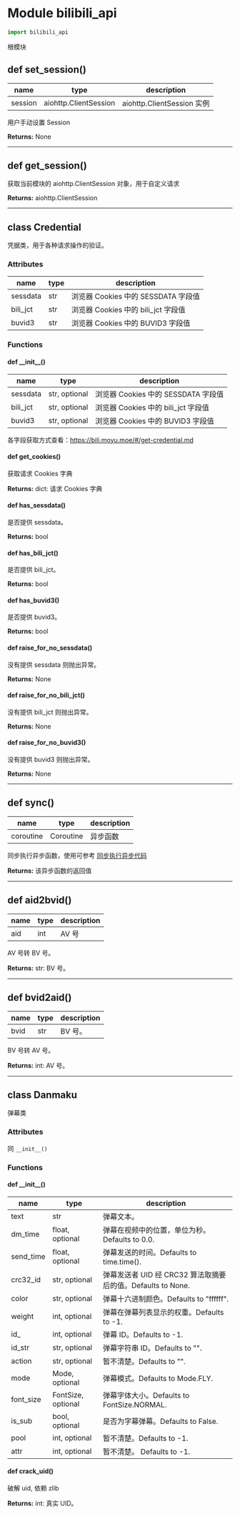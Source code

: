 # Module bilibili_api

```python
import bilibili_api
```

根模块

## def set_session()

| name    | type                  | description                |
| ------- | --------------------- | -------------------------- |
| session | aiohttp.ClientSession | aiohttp.ClientSession 实例 |

用户手动设置 Session

**Returns:** None

---

## def get_session()

获取当前模块的 aiohttp.ClientSession 对象，用于自定义请求

**Returns:** aiohttp.ClientSession

---

## class Credential

凭据类，用于各种请求操作的验证。

### Attributes

| name     | type | description                         |
| -------- | ---- | ----------------------------------- |
| sessdata | str  | 浏览器 Cookies 中的 SESSDATA 字段值 |
| bili_jct | str  | 浏览器 Cookies 中的 bili_jct 字段值 |
| buvid3   | str  | 浏览器 Cookies 中的 BUVID3 字段值   |

### Functions

#### def \_\_init\_\_()

| name     | type          | description                         |
| -------- | ------------- | ----------------------------------- |
| sessdata | str, optional | 浏览器 Cookies 中的 SESSDATA 字段值 |
| bili_jct | str, optional | 浏览器 Cookies 中的 bili_jct 字段值 |
| buvid3   | str, optional | 浏览器 Cookies 中的 BUVID3 字段值   |

各字段获取方式查看：https://bili.moyu.moe/#/get-credential.md

#### def get_cookies()

获取请求 Cookies 字典

**Returns:** dict: 请求 Cookies 字典

#### def has_sessdata()

是否提供 sessdata。

**Returns:** bool

#### def has_bili_jct()

是否提供 bili_jct。

**Returns:** bool

#### def has_buvid3()

是否提供 buvid3。

**Returns:** bool

#### def raise_for_no_sessdata()

没有提供 sessdata 则抛出异常。

**Returns:** None

#### def raise_for_no_bili_jct()

没有提供 bili_jct 则抛出异常。

**Returns:** None

#### def raise_for_no_buvid3()

没有提供 buvid3 则抛出异常。

**Returns:** None

---

## def sync()

| name      | type      | description |
| --------- | --------- | ----------- |
| coroutine | Coroutine | 异步函数    |

同步执行异步函数，使用可参考 [同步执行异步代码](https://bili.moyu.moe/#/sync-executor)

**Returns:** 该异步函数的返回值

---

## def aid2bvid()

| name | type | description |
| ---- | ---- | ----------- |
| aid  | int  | AV 号       |

AV 号转 BV 号。

**Returns:** str: BV 号。

---

## def bvid2aid()

| name | type | description |
| ---- | ---- | ----------- |
| bvid | str  | BV 号。     |

BV 号转 AV 号。

**Returns:** int: AV 号。

---

## class Danmaku

弹幕类

### Attributes

同 `__init__()`

### Functions

#### def \_\_init\_\_()

| name      | type               | description                                                 |
| --------- | ------------------ | ----------------------------------------------------------- |
| text      | str                | 弹幕文本。                                                  |
| dm_time   | float, optional    | 弹幕在视频中的位置，单位为秒。Defaults to 0.0.              |
| send_time | float, optional    | 弹幕发送的时间。Defaults to time.time().                    |
| crc32_id  | str, optional      | 弹幕发送者 UID 经 CRC32 算法取摘要后的值。Defaults to None. |
| color     | str, optional      | 弹幕十六进制颜色。Defaults to "ffffff".                     |
| weight    | int, optional      | 弹幕在弹幕列表显示的权重。Defaults to -1.                   |
| id_       | int, optional      | 弹幕 ID。Defaults to -1.                                    |
| id_str    | str, optional      | 弹幕字符串 ID。Defaults to "".                              |
| action    | str, optional      | 暂不清楚。Defaults to "".                                   |
| mode      | Mode, optional     | 弹幕模式。Defaults to Mode.FLY.                             |
| font_size | FontSize, optional | 弹幕字体大小。Defaults to FontSize.NORMAL.                  |
| is_sub    | bool, optional     | 是否为字幕弹幕。Defaults to False.                          |
| pool      | int, optional      | 暂不清楚。Defaults to -1.                                   |
| attr      | int, optional      | 暂不清楚。 Defaults to -1.                                  |

#### def crack_uid()

破解 uid, 依赖 zlib

**Returns:** int: 真实 UID。

